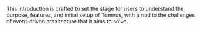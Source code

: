 This introduction is crafted to set the stage for users to understand the purpose, features, and initial setup of Tumnus, with a nod to the challenges of event-driven architecture that it aims to solve.
